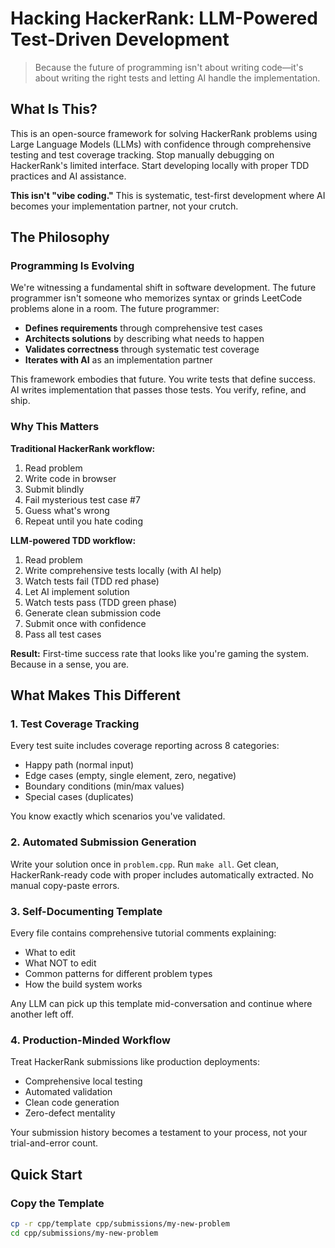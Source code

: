 # Hacking HackerRank: LLM-Powered Test-Driven Development

> Because the future of programming isn't about writing code—it's about writing the right tests and letting AI handle the implementation.

## What Is This?

This is an open-source framework for solving HackerRank problems using Large Language Models (LLMs) with confidence through comprehensive testing and test coverage tracking. Stop manually debugging on HackerRank's limited interface. Start developing locally with proper TDD practices and AI assistance.

**This isn't "vibe coding."** This is systematic, test-first development where AI becomes your implementation partner, not your crutch.

## The Philosophy

### Programming Is Evolving

We're witnessing a fundamental shift in software development. The future programmer isn't someone who memorizes syntax or grinds LeetCode problems alone in a room. The future programmer:

- **Defines requirements** through comprehensive test cases
- **Architects solutions** by describing what needs to happen
- **Validates correctness** through systematic test coverage
- **Iterates with AI** as an implementation partner

This framework embodies that future. You write tests that define success. AI writes implementation that passes those tests. You verify, refine, and ship.

### Why This Matters

**Traditional HackerRank workflow:**
1. Read problem
2. Write code in browser
3. Submit blindly
4. Fail mysterious test case #7
5. Guess what's wrong
6. Repeat until you hate coding

**LLM-powered TDD workflow:**
1. Read problem
2. Write comprehensive tests locally (with AI help)
3. Watch tests fail (TDD red phase)
4. Let AI implement solution
5. Watch tests pass (TDD green phase)
6. Generate clean submission code
7. Submit once with confidence
8. Pass all test cases

**Result:** First-time success rate that looks like you're gaming the system. Because in a sense, you are.

## What Makes This Different

### 1. Test Coverage Tracking
Every test suite includes coverage reporting across 8 categories:
- Happy path (normal input)
- Edge cases (empty, single element, zero, negative)
- Boundary conditions (min/max values)
- Special cases (duplicates)

You know exactly which scenarios you've validated.

### 2. Automated Submission Generation
Write your solution once in `problem.cpp`. Run `make all`. Get clean, HackerRank-ready code with proper includes automatically extracted. No manual copy-paste errors.

### 3. Self-Documenting Template
Every file contains comprehensive tutorial comments explaining:
- What to edit
- What NOT to edit
- Common patterns for different problem types
- How the build system works

Any LLM can pick up this template mid-conversation and continue where another left off.

### 4. Production-Minded Workflow
Treat HackerRank submissions like production deployments:
- Comprehensive local testing
- Automated validation
- Clean code generation
- Zero-defect mentality

Your submission history becomes a testament to your process, not your trial-and-error count.

## Quick Start

### Copy the Template
```bash
cp -r cpp/template cpp/submissions/my-new-problem
cd cpp/submissions/my-new-problem
